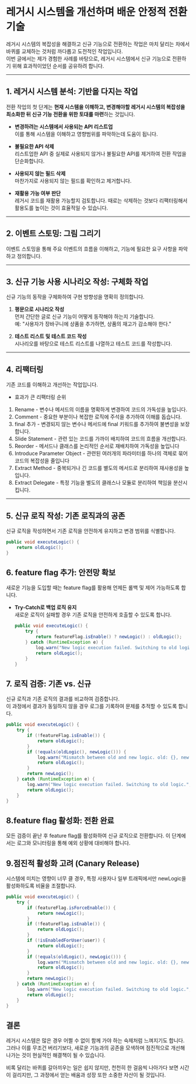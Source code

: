 # 레거시 시스템을 개선하며 배운 안정적 전환 기술

레거시 시스템의 복잡성을 해결하고 신규 기능으로 전환하는 작업은 마치 달리는 차에서 바퀴를 교체하는 것처럼 까다롭고 도전적인 작업입니다.  
이번 글에서는 제가 경험한 사례를 바탕으로, 레거시 시스템에서 신규 기능으로 전환하기 위해 효과적이었던 순서를 공유하려 합니다.


---

## 1. 레거시 시스템 분석: 기반을 다지는 작업
전환 작업의 첫 단계는 **현재 시스템을 이해하고, 변경해야할 레거시 시스템의 복잡성을 최소화한 뒤 신규 기능 전환을 위한 토대를 마련**하는 것입니다.

- **변경하려는 시스템에서 사용되는 API 리스트업**  
  이를 통해 시스템을 이해하고 영향범위를 파악하는데 도움이 됩니다.

- **불필요한 API 삭제**  
  리스트업한 API 중 실제로 사용되지 않거나 불필요한 API를 제거하여 전환 작업을 단순화합니다.

- **사용되지 않는 필드 삭제**  
  마찬가지로 사용되지 않는 필드를 확인하고 제거합니다.

- **재활용 가능 여부 판단**  
  레거시 코드를 재활용 가능할지 검토합니다. 때로는 삭제하는 것보다 리팩터링해서 활용도를 높이는 것이 효율적일 수 있습니다.

---

## 2. 이벤트 스토밍: 그림 그리기
이벤트 스토밍을 통해 주요 이벤트의 흐름을 이해하고, 기능에 필요한 요구 사항을 파악하고 정의합니다.

---

## 3. 신규 기능 사용 시나리오 작성: 구체화 작업
신규 기능의 동작을 구체화하여 구현 방향성을 명확히 정의합니다.

1. **평문으로 시나리오 작성**  
   먼저 간단한 글로 신규 기능이 어떻게 동작해야 하는지 기술합니다.  
   예: "사용자가 장바구니에 상품을 추가하면, 상품의 재고가 감소해야 한다."

2. **테스트 리스트 및 테스트 코드 작성**  
   시나리오를 바탕으로 테스트 리스트를 나열하고 테스트 코드를 작성합니다.

---

## 4. 리팩터링
기존 코드를 이해하고 개선하는 작업입니다.
- 효과가 큰 리팩터링 순위
1. Rename - 변수나 메서드의 이름을 명확하게 변경하여 코드의 가독성을 높입니다.
2. Comment - 중요한 부분이나 복잡한 로직에 주석을 추가하여 이해를 돕습니다.
3. final 추가 - 변경되지 않는 변수나 메서드에 final 키워드를 추가하여 불변성을 보장합니다.
4. Slide Statement - 관련 있는 코드를 가까이 배치하여 코드의 흐름을 개선합니다.
5. Reorder - 메서드나 클래스를 논리적인 순서로 재배치하여 가독성을 높입니다
6. Introduce Parameter Object - 관련된 여러개의 파라미터를 하나의 객체로 묶어 코드의 복잡성을 줄입니다
7. Extract Method - 중복되거나 긴 코드를 별도의 메서드로 분리하여 재사용성을 높입니다.
8. Extract Delegate - 특정 기능을 별도의 클래스나 모듈로 분리하여 책임을 분산시킵니다.
---

## 5. 신규 로직 작성: 기존 로직과의 공존
신규 로직을 작성하면서 기존 로직을 안전하게 유지하고 변경 범위를 식별합니다.  

```java
public void executeLogic() { 
    return oldLogic(); 
}
```

## 6. feature flag 추가: 안전망 확보
새로운 기능을 도입할 때는 feature flag를 활용해 언제든 롤백 및 제어 가능하도록 합니다.

- **Try-Catch로 백업 로직 유지**  
  새로운 로직이 실패할 경우 기존 로직을 안전하게 호출할 수 있도록 합니다.  

  ```java
  public void executeLogic() { 
      try {
          return featureFlag.isEnable() ? newLogic() : oldLogic();
      } catch (RuntimeException e) {
          log.warn("New logic execution failed. Switching to old logic.", e);
          return oldLogic();
      }
  }
  ```

## 7. 로직 검증: 기존 vs. 신규
신규 로직과 기존 로직의 결과를 비교하여 검증합니다.  
이 과정에서 결과가 동일하지 않을 경우 로그를 기록하여 문제를 추적할 수 있도록 합니다.

```java
public void executeLogic() {
    try {
        if (!featureFlag.isEnable()) {
            return oldLogic();
        }
        if (!equals(oldLogic(), newLogic())) {
            log.warn("Mismatch between old and new logic. old: {}, new: {}", oldLogic(), newLogic());
            return oldLogic();
        }
        return newLogic();
    } catch (RuntimeException e) {
        log.warn("New logic execution failed. Switching to old logic.", e);
        return oldLogic();
    }
}
```

## 8.feature flag 활성화: 전환 완료
모든 검증이 끝난 후 feature flag를 활성화하여 신규 로직으로 전환합니다. 이 단계에서는 로그와 모니터링을 통해 예외 상황에 대비해야 합니다.

## 9.점진적 활성화 고려 (Canary Release)
시스템에 미치는 영향이 너무 클 경우, 특정 사용자나 일부 트래픽에서만 newLogic을 활성화하도록 비율을 조절합니다.
```java
public void executeLogic() {
    try {
        if (featureFlag.isForceEnable()) {
            return newLogic();
        }
        if (!featureFlag.isEnable()) {
            return oldLogic();
        }
        if (!isEnabledForUser(user)) {
            return oldLogic();
        }
        if (!equals(oldLogic(), newLogic())) {
            log.warn("Mismatch between old and new logic. old: {}, new: {}", oldLogic(), newLogic());
            return oldLogic();
        }
        return newLogic();
    } catch (RuntimeException e) {
        log.warn("New logic execution failed. Switching to old logic.", e);
        return oldLogic();
    }
}
```

## 결론
레거시 시스템은 많은 경우 어쩔 수 없이 함께 가야 하는 숙제처럼 느껴지기도 합니다.  
그러나 이를 무조건 버리기보다, 새로운 기능과의 공존을 모색하며 점진적으로 개선해 나가는 것이 현실적인 해결책이 될 수 있습니다.

비록 달리는 바퀴를 갈아끼우는 일은 쉽지 않지만, 천천히 한 걸음씩 나아가다 보면 시간이 걸리지만, 그 과정에서 얻는 배움과 성장 또한 소중한 자산이 될 것입니다.
